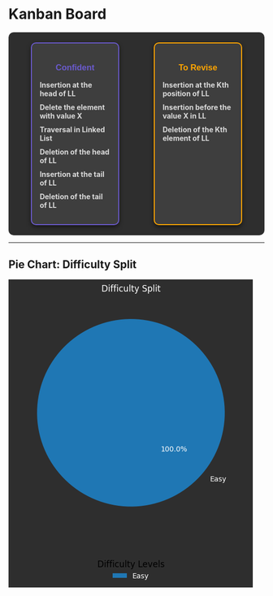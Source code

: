 # Kanban Board

<div style="display: flex; justify-content: space-around; gap: 20px; background-color: #2e2e2e; padding: 20px; border-radius: 10px;">
  <div style="border: 2px solid #6a5acd; border-radius: 10px; padding: 15px; width: 30%; background-color: #3e3e3e; box-shadow: 0 4px 8px rgba(0, 0, 0, 0.5);">
    <h3 style="color: #6a5acd; text-align: center; font-family: Arial, sans-serif;">Confident</h3>
    <ul style="list-style-type: none; padding: 0;">
      <li style="margin: 10px 0;"><a href="Question-6.py" style="text-decoration: none; color: #dcdcdc; font-weight: bold;">Insertion at the head of LL</a></li>
      <li style="margin: 10px 0;"><a href="Question-5.py" style="text-decoration: none; color: #dcdcdc; font-weight: bold;">Delete the element with value X</a></li>
      <li style="margin: 10px 0;"><a href="Question-1.py" style="text-decoration: none; color: #dcdcdc; font-weight: bold;">Traversal in Linked List</a></li>
      <li style="margin: 10px 0;"><a href="Question-2.py" style="text-decoration: none; color: #dcdcdc; font-weight: bold;">Deletion of the head of LL</a></li>
      <li style="margin: 10px 0;"><a href="Question-7.py" style="text-decoration: none; color: #dcdcdc; font-weight: bold;">Insertion at the tail of LL</a></li>
      <li style="margin: 10px 0;"><a href="Question-3.py" style="text-decoration: none; color: #dcdcdc; font-weight: bold;">Deletion of the tail of LL</a></li>
    </ul>
  </div>
  <div style="border: 2px solid #ffa500; border-radius: 10px; padding: 15px; width: 30%; background-color: #3e3e3e; box-shadow: 0 4px 8px rgba(0, 0, 0, 0.5);">
    <h3 style="color: #ffa500; text-align: center; font-family: Arial, sans-serif;">To Revise</h3>
    <ul style="list-style-type: none; padding: 0;">
      <li style="margin: 10px 0;"><a href="Question-8.py" style="text-decoration: none; color: #dcdcdc; font-weight: bold;">Insertion at the Kth position of LL</a></li>
      <li style="margin: 10px 0;"><a href="Question-9.py" style="text-decoration: none; color: #dcdcdc; font-weight: bold;">Insertion before the value X in LL</a></li>
      <li style="margin: 10px 0;"><a href="Question-4.py" style="text-decoration: none; color: #dcdcdc; font-weight: bold;">Deletion of the Kth element of LL</a></li>
    </ul>
  </div>
</div>

---

## Pie Chart: Difficulty Split

![Difficulty Split](pie-chart.png)
